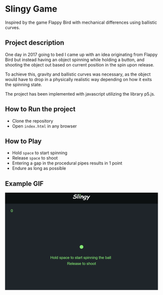 # Slingy Game
Inspired by the game Flappy Bird with mechanical differences using ballistic curves.

## Project description
One day in 2017 going to bed I came up with an idea originating from Flappy Bird but instead having an object spinning while holding a button, and shooting the object out based on current position in the spin upon release.

To achieve this, gravity and ballistic curves was necessary, as the object would have to drop in a physically realistic way depending on how it exits the spinning state.

The project has been implemented with javascript utilizing the library p5.js.

## How to Run the project
- Clone the repository
- Open `index.html` in any browser

## How to Play
- Hold `space` to start spinning
- Release `space` to shoot
- Entering a gap in the procedural pipes results in 1 point
- Endure as long as possible

## Example GIF
![Example play](https://github.com/rasmusloje/slingy-game/blob/main/images/slingy-animation.gif)
